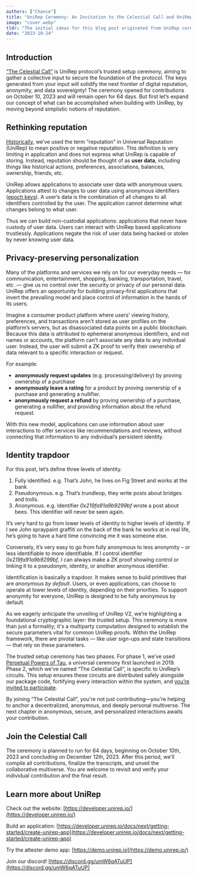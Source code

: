 ```yaml
---
authors: ["Chance"]
title: "UniRep Ceremony: An Invitation to the Celestial Call and UniRep v2"
image: "cover.webp"
tldr: "The initial ideas for this blog post originated from UniRep core contributor [Chance](https://github.com/vimwitch). Additional write up and review by [CJ](https://github.com/CJ-Rose), [Chiali](https://github.com/ChialiT), [Vivian](https://github.com/vivianjeng), [Doris](https://github.com/kittybest), and [Anthony](https://github.com/AnthonyMadia)."
date: "2023-10-24"
---
```


## **Introduction**

[“The Celestial Call”](https://ceremony.unirep.io/) is UniRep protocol’s trusted setup ceremony, aiming to gather a collective input to secure the foundation of the protocol. The keys generated from your input will solidify the next frontier of digital reputation, anonymity, and data sovereignty! The ceremony opened for contributions on October 10, 2023 and will remain open for 64 days. But first let’s expand our concept of what can be accomplished when building with UniRep, by moving beyond simplistic notions of reputation.

## **Rethinking reputation**

[Historically](https://mirror.xyz/privacy-scaling-explorations.eth/FCVVfy-TQ6R7_wavKj1lCr5dd1zqRvwjnDOYRM5NtsE), we’ve used the term “reputation” in Universal Reputation (UniRep) to mean positive or negative reputation. This definition is very limiting in application and does not express what UniRep is capable of storing. Instead, reputation should be thought of as **user data**, including things like historical actions, preferences, associations, balances, ownership, friends, etc.

UniRep allows applications to associate user data with anonymous users. Applications attest to changes to user data using anonymous identifiers ([epoch keys](https://developer.unirep.io/docs/2.0.0-beta-4/protocol/epoch-key)). A user’s data is the combination of all changes to all identifiers controlled by the user. The application cannot determine what changes belong to what user.

Thus we can build non-custodial applications: applications that never have custody of user data. Users can interact with UniRep based applications trustlessly. Applications negate the risk of user data being hacked or stolen by never *knowing* user data.

## **Privacy-preserving personalization**

Many of the platforms and services we rely on for our everyday needs — for communication, entertainment, shopping, banking, transportation, travel, etc .— give us no control over the security or privacy of our personal data. UniRep offers an opportunity for building privacy-first applications that invert the prevailing model and place control of information in the hands of its users.

Imagine a consumer product platform where users’ viewing history, preferences, and transactions aren’t stored as user profiles on the platform’s servers, but as disassociated data points on a public blockchain. Because this data is attributed to ephemeral anonymous identifiers, and not names or accounts, the platform can’t associate any data to any individual user. Instead, the user will submit a ZK proof to verify their ownership of data relevant to a specific interaction or request.

For example:

- **anonymously request updates** (e.g. processing/delivery) by proving ownership of a purchase
- **anonymously leave a rating** for a product by proving ownership of a purchase and generating a nullifier.
- **anonymously request a refund** by proving ownership of a purchase, generating a nullifier, and providing information about the refund request.

With this new model, applications can use information about user interactions to offer services like recommendations and reviews, without connecting that information to any individual’s persistent identity.

## **Identity trapdoor**

For this post, let’s define three levels of identity.

1.  Fully identified. e.g. That’s John, he lives on Fig Street and works at the bank
2.  Pseudonymous. e.g. That’s trundleop, they write posts about bridges and trolls.
3.  Anonymous. e.g. Identifier _0x219fa91a9b9299bf_ wrote a post about bees. This identifier will never be seen again.

It’s very hard to go from lower levels of identity to higher levels of identity. If I see John spraypaint graffiti on the back of the bank he works at in real life, he’s going to have a hard time convincing me it was someone else.

Conversely, it’s very easy to go from fully anonymous to less anonymity – or less identifiable to more identifiable. If I control identifier _0x219fa91a9b9299bf_, I can always make a ZK proof showing control or linking it to a pseudonym, identity, or another anonymous identifier.

Identification is basically a trapdoor. It makes sense to build primitives that are *anonymous by default*. Users, or even applications, can choose to operate at lower levels of identity, depending on their priorities. To support anonymity for everyone, UniRep is designed to be fully anonymous by default.

As we eagerly anticipate the unveiling of UniRep V2, we’re highlighting a foundational cryptographic layer: the trusted setup. This ceremony is more than just a formality; it's a multiparty computation designed to establish the secure parameters vital for common UniRep proofs. Within the UniRep framework, there are pivotal tasks — like user sign-ups and state transitions — that rely on these parameters.

The trusted setup ceremony has two phases. For phase 1, we’ve used [Perpetual Powers of Tau](https://github.com/privacy-scaling-explorations/perpetualpowersoftau), a universal ceremony first launched in 2019. Phase 2, which we’ve named “The Celestial Call”, is specific to UniRep’s circuits. This setup ensures these circuits are distributed safely alongside our package code, fortifying every interaction within the system, and [you’re invited to participate](https://ceremony.unirep.io/).

By joining “The Celestial Call”, you're not just contributing—you're helping to anchor a decentralized, anonymous, and deeply personal multiverse. The next chapter in anonymous, secure, and personalized interactions awaits your contribution.

## **Join the Celestial Call**

The ceremony is planned to run for 64 days, beginning on October 10th, 2023 and concluding on December 12th, 2023. After this period, we'll compile all contributions, finalize the transcripts, and unveil the collaborative multiverse. You are welcome to revisit and verify your individual contribution and the final result.

## **Learn more about UniRep**

Check out the website: [https://developer.unirep.io/](https://developer.unirep.io/)

Build an application: [https://developer.unirep.io/docs/next/getting-started/create-unirep-app](https://developer.unirep.io/docs/next/getting-started/create-unirep-app)

Try the attester demo app: [https://demo.unirep.io](https://demo.unirep.io/)

Join our discord! [https://discord.gg/umW6qATuUP](https://discord.gg/umW6qATuUP)

